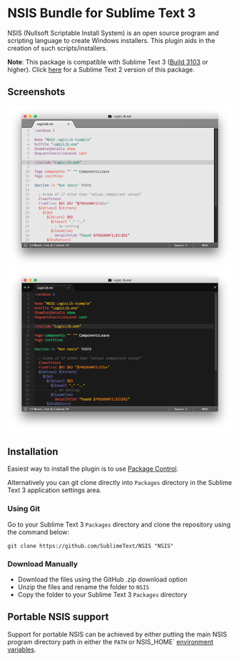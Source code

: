 # NSIS Bundle for Sublime Text 3

NSIS (Nullsoft Scriptable Install System) is an open source program and scripting language to create Windows installers. This plugin aids in the creation of such scripts/installers.

**Note**: This package is compatible with Sublime Text 3 ([Build 3103](http://www.sublimetext.com/blog/articles/sublime-text-3-build-3103) or higher). Click [here](https://github.com/SublimeText/NSIS/tree/st2-master) for a Sublime Text 2 version of this package.

## Screenshots

![Tomorrow Theme](https://raw.githubusercontent.com/SublimeText/NSIS/master/screenshots/light-theme.png)
![Brogrammer Theme](https://raw.githubusercontent.com/SublimeText/NSIS/master/screenshots/dark-theme.png)

## Installation

Easiest way to install the plugin is to use [Package Control](https://packagecontrol.io).

Alternatively you can git clone directly into `Packages` directory in the Sublime Text 3 application settings area.

### Using Git

Go to your Sublime Text 3 `Packages` directory and clone the repository using the command below:

    git clone https://github.com/SublimeText/NSIS "NSIS"

### Download Manually

* Download the files using the GitHub .zip download option
* Unzip the files and rename the folder to `NSIS`
* Copy the folder to your Sublime Text 3 `Packages` directory

## Portable NSIS support

Support for portable NSIS can be achieved by either putting the main NSIS program directory path in either the `PATH` or NSIS_HOME` [environment variables](http://superuser.com/questions/284342/what-are-path-and-other-environment-variables-and-how-can-i-set-or-use-them/284351#284351).
